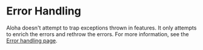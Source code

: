 # Error Handling

Aloha doesn't attempt to trap exceptions thrown in features.  It only attempts to enrich the errors and rethrow the 
errors.  For more information, see the [Error handling page](error_handling.html).
